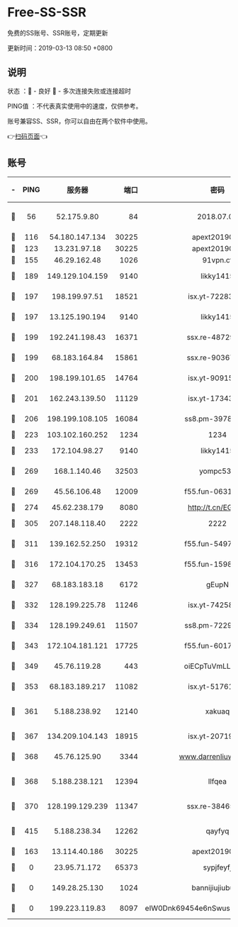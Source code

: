 # Free-SS-SSR

免费的SS账号、SSR账号，定期更新

更新时间：2019-03-13 08:50 +0800

## 说明

状态     ：🙂 - 良好 🙁 - 多次连接失败或连接超时

PING值   ：不代表真实使用中的速度，仅供参考。

账号兼容SS、SSR，你可以自由在两个软件中使用。

👉[扫码页面](https://liesauer.github.io/Free-SS-SSR/)👈

## 账号

|-|PING|服务器|端口|密码|加密方式|区域|
|:----:|:----:|:-----:|-----:|:----:|:----:|:----:|
|🙂|56|52.175.9.80|84|2018.07.07|chacha20-ietf-poly1305|HK|
|🙂|116|54.180.147.134|30225|apext2019006|chacha20|KR|
|🙂|123|13.231.97.18|30225|apext2019006|chacha20|JP|
|🙂|155|46.29.162.48|1026|91vpn.cf|rc4-md5|RU|
|🙂|189|149.129.104.159|9140|likky1415|aes-256-cfb|HK|
|🙂|197|198.199.97.51|18521|isx.yt-72283147|aes-256-cfb|US|
|🙂|197|13.125.190.194|9140|likky1415|aes-256-cfb|KR|
|🙂|199|192.241.198.43|16371|ssx.re-48729789|aes-256-cfb|US|
|🙂|199|68.183.164.84|15861|ssx.re-90367238|aes-256-cfb|US|
|🙂|200|198.199.101.65|14764|isx.yt-90915141|aes-256-cfb|US|
|🙂|201|162.243.139.50|11129|isx.yt-17343206|aes-256-cfb|US|
|🙂|206|198.199.108.105|16084|ss8.pm-39785624|aes-256-cfb|US|
|🙂|223|103.102.160.252|1234|1234|rc4-md5|JP|
|🙂|233|172.104.98.27|9140|likky1415|aes-256-cfb|JP|
|🙂|269|168.1.140.46|32503|yompc535|aes-256-cfb|AU|
|🙂|269|45.56.106.48|12009|f55.fun-06310355|aes-256-cfb|US|
|🙂|274|45.62.238.179|8080|http://t.cn/EGJIyrl|rc4-md5|CA|
|🙂|305|207.148.118.40|2222|2222|aes-256-cfb|SG|
|🙂|311|139.162.52.250|19312|f55.fun-54979010|aes-256-cfb|SG|
|🙂|316|172.104.170.25|13453|f55.fun-15981272|aes-256-cfb|SG|
|🙂|327|68.183.183.18|6172|gEupN|aes-256-cfb|SG|
|🙂|332|128.199.225.78|11246|isx.yt-74258807|aes-256-cfb|SG|
|🙂|334|128.199.249.61|11507|ss8.pm-72293870|aes-256-cfb|SG|
|🙂|343|172.104.181.121|17725|f55.fun-60170886|aes-256-cfb|SG|
|🙂|349|45.76.119.28|443|oiECpTuVmLLxk4Ts|aes-256-cfb|AU|
|🙂|353|68.183.189.217|11082|isx.yt-51761782|aes-256-cfb|SG|
|🙂|361|5.188.238.92|12140|xakuaq|chacha20-ietf-poly1305|BR|
|🙂|367|134.209.104.143|18915|isx.yt-20719198|aes-256-cfb|SG|
|🙂|368|45.76.125.90|3344|www.darrenliuwei.com|aes-256-cfb|AU|
|🙂|368|5.188.238.121|12394|llfqea|chacha20-ietf-poly1305|BR|
|🙂|370|128.199.129.239|11347|ssx.re-38465915|aes-256-cfb|SG|
|🙂|415|5.188.238.34|12262|qayfyq|chacha20-ietf-poly1305|BR|
|🙂|163|13.114.40.186|30225|apext2019006|chacha20|JP|
|🙁|0|23.95.71.172|65373|sypjfeyfj|chacha20-ietf|US|
|🙁|0|149.28.25.130|1024|bannijiujiubu88|aes-256-cfb|JP|
|🙁|0|199.223.119.83|8097|eIW0Dnk69454e6nSwuspv9DmS201tQ0D|aes-256-cfb|US|
